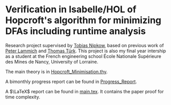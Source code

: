 # Verification in Isabelle/HOL of Hopcroft's algorithm for minimizing DFAs including runtime analysis

Research project supervised by [Tobias Nipkow](https://www21.in.tum.de/~nipkow/), based on previous work of [Peter Lammich](https://www21.in.tum.de/~lammich/) and [Thomas Türk](https://www.thomas-tuerk.de/).
This project is also my final year intership as a student at the French engineering school École Nationale Supérieure des Mines de Nancy, University of Lorraine.

The main theory is in [Hopcroft_Minimisation.thy](./Automata_Malik_Tuerk/Hopcroft_Minimisation.thy).

A bimonthly progress report can be found in [Progress_Report](./Progress_Report.md).

A $\LaTeX$ report can be found in [main.tex](./LaTeX/main.tex). It contains the paper proof for time complexity.
